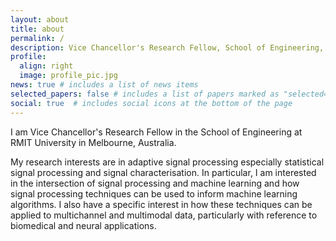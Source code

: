 ```yaml
---
layout: about
title: about
permalink: /
description: Vice Chancellor's Research Fellow, School of Engineering, RMIT University
profile:
  align: right
  image: profile_pic.jpg
news: true # includes a list of news items
selected_papers: false # includes a list of papers marked as "selected={true}"
social: true  # includes social icons at the bottom of the page
---
```


I am Vice Chancellor's Research Fellow in the School of Engineering at RMIT University in Melbourne, Australia.

My research interests are in adaptive signal processing especially statistical signal processing and signal characterisation. In particular, I am interested in the intersection of signal processing and machine learning and how signal processing techniques can be used to inform machine learning algorithms. I also have a specific interest in how these techniques can be applied to multichannel and multimodal data, particularly with reference to biomedical and neural applications.
